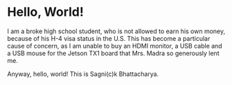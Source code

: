 # Hello, World!
I am a broke high school student, who is not allowed to earn his own money, because of his H-4 visa status in the U.S. This has become a particular cause of concern, as I am unable to buy an HDMI monitor, a USB cable and a USB mouse for the Jetson TX1 board that Mrs. Madra so generously lent me.
<p> Anyway, hello, world! This is Sagni(c)k Bhattacharya.</p>
